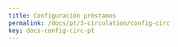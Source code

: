 ```yaml
---
title: Configuración préstamos
permalink: /docs/pt/3-circulation/config-circ
key: docs-config-circ-pt
---
```

